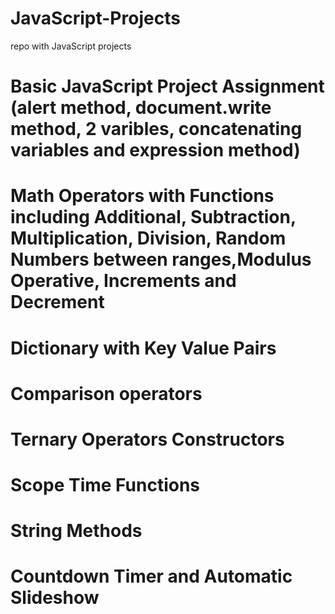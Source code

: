 # JavaScript-Projects
repo with JavaScript projects

# Basic JavaScript Project Assignment (alert method, document.write method, 2 varibles, concatenating variables and expression method)

# Math Operators with Functions including Additional, Subtraction, Multiplication, Division, Random Numbers between ranges,Modulus Operative, Increments and Decrement

# Dictionary with Key Value Pairs

# Comparison operators 

# Ternary Operators Constructors

# Scope Time Functions

# String Methods

# Countdown Timer and Automatic Slideshow
